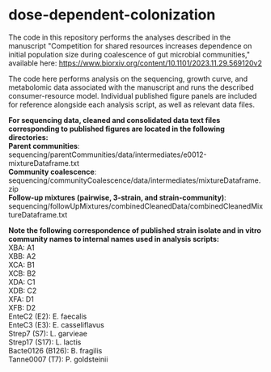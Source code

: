 # dose-dependent-colonization

The code in this repository performs the analyses described in the manuscript "Competition for shared resources increases dependence on initial population size during coalescence of gut microbial communities," available here: https://www.biorxiv.org/content/10.1101/2023.11.29.569120v2

The code here performs analysis on the sequencing, growth curve, and metabolomic data associated with the manuscript and runs the described consumer-resource model. Individual published figure panels are included for reference alongside each analysis script, as well as relevant data files.

**For sequencing data, cleaned and consolidated data text files corresponding to published figures are located in the following directories:**<br/>
**Parent communities**: sequencing/parentCommunities/data/intermediates/e0012-mixtureDataframe.txt<br/>
**Community coalescence**: sequencing/communityCoalescence/data/intermediates/mixtureDataframe.zip<br/>
**Follow-up mixtures (pairwise, 3-strain, and strain-community)**: sequencing/followUpMixtures/combinedCleanedData/combinedCleanedMixtureDataframe.txt

**Note the following correspondence of published strain isolate and in vitro community names to internal names used in analysis scripts:**<br/>
XBA:  A1<br/>
XBB:  A2<br/>
XCA:  B1<br/>
XCB:  B2<br/>
XDA:  C1<br/>
XDB:  C2<br/>
XFA:  D1<br/>
XFB:  D2<br/>
EnteC2 (E2):  E. faecalis<br/>
EnteC3 (E3):  E. casseliflavus<br/>
Strep7 (S7):  L. garvieae<br/>
Strep17 (S17):  L. lactis<br/>
Bacte0126 (B126): B. fragilis<br/>
Tanne0007 (T7): P. goldsteinii
